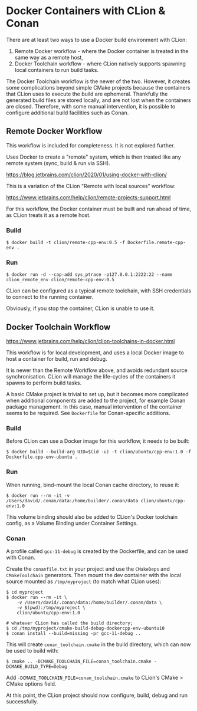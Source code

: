 # Docker Containers with CLion & Conan

There are at least two ways to use a Docker build environment with CLion:

1. Remote Docker workflow - where the Docker container is treated in the same way as a remote host,
2. Docker Toolchain workflow - where CLion natively supports spawning local containers to run build tasks.

The Docker Toolchain workflow is the newer of the two. However, it creates some complications beyond simple CMake
projects because the containers that CLion uses to execute the build are ephemeral. Thankfully the generated build
files are stored locally, and are not lost when the containers are closed. Therefore, with some manual intervention,
it is possible to configure additional build facilities such as Conan.

## Remote Docker Workflow

This workflow is included for completeness. It is not explored further.

Uses Docker to create a "remote" system, which is then treated like any remote system (sync, build & run via SSH).

https://blog.jetbrains.com/clion/2020/01/using-docker-with-clion/

This is a variation of the CLion "Remote with local sources" workflow:

https://www.jetbrains.com/help/clion/remote-projects-support.html

For this workflow, the Docker container must be built and run ahead of time, as CLion treats it as a remote host.

### Build

```
$ docker build -t clion/remote-cpp-env:0.5 -f Dockerfile.remote-cpp-env .
```

### Run

```
$ docker run -d --cap-add sys_ptrace -p127.0.0.1:2222:22 --name clion_remote_env clion/remote-cpp-env:0.5
```

CLion can be configured as a typical remote toolchain, with SSH credentials to connect to the running container.

Obviously, if you stop the container, CLion is unable to use it.

## Docker Toolchain Workflow

https://www.jetbrains.com/help/clion/clion-toolchains-in-docker.html

This workflow is for local development, and uses a local Docker image to host a container for build, run and debug.

It is newer than the Remote Workflow above, and avoids redundant source synchronisation. CLion will manage the
life-cycles of the containers it spawns to perform build tasks.

A basic CMake project is trivial to set up, but it becomes more complicated when additional components are added
to the project, for example Conan package management. In this case, manual intervention of the container seems to be
required. See `Dockerfile` for Conan-specific additions.

### Build

Before CLion can use a Docker image for this workflow, it needs to be built:

```
$ docker build --build-arg UID=$(id -u) -t clion/ubuntu/cpp-env:1.0 -f Dockerfile.cpp-env-ubuntu .
```

### Run

When running, bind-mount the local Conan cache directory, to reuse it:

```
$ docker run --rm -it -v /Users/david/.conan/data:/home/builder/.conan/data clion/ubuntu/cpp-env:1.0
```

This volume binding should also be added to CLion's Docker toolchain config, as a Volume Binding under Container Settings.

### Conan

A profile called `gcc-11-debug` is created by the Dockerfile, and can be used with Conan.

Create the `conanfile.txt` in your project and use the `CMakeDeps` and `CMakeToolchain` generators. Then mount the
dev container with the local source mounted as `/tmp/myproject` (to match what CLion uses):

```
$ cd myproject
$ docker run --rm -it \
    -v /Users/david/.conan/data:/home/builder/.conan/data \
    -v $(pwd):/tmp/myproject \
    clion/ubuntu/cpp-env:1.0

# whatever CLion has called the build directory;
$ cd /tmp/myproject/cmake-build-debug-dockercpp-env-ubuntu10
$ conan install --build=missing -pr gcc-11-debug ..
```

This will create `conan_toolchain.cmake` in the build directory, which can now be used to build with:

```
$ cmake .. -DCMAKE_TOOLCHAIN_FILE=conan_toolchain.cmake -DCMAKE_BUILD_TYPE=Debug
```

Add `-DCMAKE_TOOLCHAIN_FILE=conan_toolchain.cmake` to CLion's CMake > CMake options field.

At this point, the CLion project should now configure, build, debug and run successfully.
